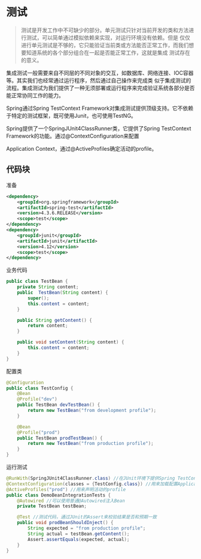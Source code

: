 # 测试
>测试是开发工作中不可缺少的部分。单元测试只针对当前开发的类和方法进行测试，可以简单通过模拟依赖来实现，对运行环境没有依赖。但是
仅仅进行单元测试是不够的，它只能验证当前类或方法能否正常工作，而我们想要知道系统的各个部分组合在一起是否能正常工作，这就是集成
测试存在的意义。

集成测试一般需要来自不同层的不同对象的交互，如数据库、网络连接、IOC容器等。其实我们也经常通过运行程序，然后通过自己操作来完成类
似于集成测试的流程。集成测试为我们提供了一种无须部署或运行程序来完成验证系统各部分是否能正常协同工作的能力。

Spring通过Spring TestContext Framework对集成测试提供顶级支持。它不依赖于特定的测试框架，既可使用Junit，也可使用TestNG。

Spring提供了一个SpringJUnit4ClassRunner类，它提供了Spring TestContext Framework的功能。通过@ContextConfiguration来配置

Application Context，通过@ActiveProfiles确定活动的profile。

## 代码块
准备
```xml
<dependency>
    <groupId>org.springframework</groupId>
    <artifactId>spring-test</artifactId>
    <version>4.3.6.RELEASE</version>
    <scope>test</scope>
</dependency>
<dependency>
    <groupId>junit</groupId>
    <artifactId>junit</artifactId>
    <version>4.12</version>
    <scope>test</scope>
</dependency>
```
业务代码
```java
public class TestBean {
    private String content;
    public  TestBean(String content) {
        super();
        this.content = content;
    }

    public String getContent() {
        return content;
    }

    public void setContent(String content) {
        this.content = content;
    }
}
```
配置类
```java
@Configuration
public class TestConfig {
    @Bean
    @Profile("dev")
    public TestBean devTestBean() {
        return new TestBean("from development profile");
    }

    @Bean
    @Profile("prod")
    public TestBean prodTestBean() {
        return new TestBean("from production profile");
    }
}
```
运行测试
```java
@RunWith(SpringJUnit4ClassRunner.class) //在JUnit环境下提供Spring TestContext Framework的功能
@ContextConfiguration(classes = {TestConfig.class}) //用来加载配置ApplicationContext，其中classes属性用来加载配置类
@ActiveProfiles("prod") //用来声明活动的profile
public class DemoBeanIntegrationTests {
    @Autowired //可以使用普通@Autowired注入Bean
    private TestBean testBean;

    @Test //测试代码，通过JUnit的Assert来校验结果是否和预期一致
    public void prodBeanShouldInject() {
        String expected = "from production profile";
        String actual = testBean.getContent();
        Assert.assertEquals(expected, actual);
    }
}
```